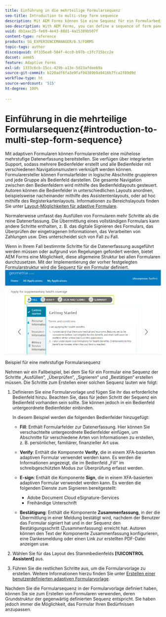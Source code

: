 ```yaml
---
title: Einführung in die mehrteilige Formularsequenz
seo-title: Introduction to multi-step form sequence
description: Mit AEM Forms können Sie eine Sequenz für ein Formularbedienfeld definieren, nach der Benutzer in einem adaptiven Formular navigieren und es ausfüllen sollen.
seo-description: With AEM Forms, you can define a sequence of form panel in which you want users to navigate and fill an adaptive form.
uuid: db1aac25-fe69-4e43-88d1-4a15389b507f
content-type: reference
products: SG_EXPERIENCEMANAGER/6.5/FORMS
topic-tags: author
discoiquuid: 0f335ea0-504f-4cc0-b97b-c3fc715bcc2e
docset: aem65
feature: Adaptive Forms
exl-id: 1333c6cb-15cc-429b-a13e-5d23afdee69a
source-git-commit: b220adf6fa3e9faf94389b9a9416b7fca2f89d9d
workflow-type: ht
source-wordcount: '515'
ht-degree: 100%

---
```


# Einführung in die mehrteilige Formularsequenz{#introduction-to-multi-step-form-sequence}

Mit adaptiven Formularen können Formularersteller eine mühelose mehrstufige Datenerfassung bereitstellen. Sie verfügen über integrierten Support, sodass mehrere Bedienfelder erstellt und alle Bedienfelder mit verschiedenen Navigationsmustern verknüpft werden können. Formularersteller können Formularfelder in logische Abschnitte gruppieren und jede Gruppe als Bedienfeld darstellen. Die gesamte Navigation zwischen den Bedienfeldern wird mithilfe des Bedienfeldlayouts gesteuert. Autoren können die Bedienfelder in unterschiedlichen Layouts anordnen, beispielsweise nacheinander mithilfe des Assistentenlayouts, oder ad hoc mithilfe des Registerkartenlayouts. Informationen zu Bereichslayouts finden Sie unter [Layout-Möglichkeiten für adaptive Formulare](../../forms/using/layout-capabilities-adaptive-forms.md).

Normalerweise umfasst das Ausfüllen von Formularen mehr Schritte als die reine Datenerfassung. Die Übermittlung eines vollständigen Formulars kann andere Schritte enthalten, z. B. das digitale Signieren des Formulars, das Überprüfen der eingetragenen Informationen, das Verarbeiten von Zahlungen usw. Dies unterscheidet sich von Fall zu Fall.

Wenn in Ihrem Fall bestimmte Schritte für die Datenerfassung ausgeführt werden müssen oder aufgrund von Regelungen gefordert werden, bietet AEM Forms eine Möglichkeit, diese allgemeine Struktur bei allen Formularen durchzusetzen. Mit der Implementierung der vorher festgelegten Formularstruktur wird die Sequenz für ein Formular definiert. ![Beispiel für eine mehrstufige Formularsequenz](assets/formpipeline.png)

Beispiel für eine mehrstufige Formularsequenz

Nehmen wir ein Fallbeispiel, bei dem Sie für ein Formular eine Sequenz der Schritte „Ausfüllen“, „Überprüfen“, „Signieren“ und „Bestätigen“ erstellen müssen. Die Schritte zum Erstellen einer solchen Sequenz lauten wie folgt:

1. Definieren Sie eine Formularvorlage und fügen Sie ihr das erforderliche Bedienfeld hinzu. Beachten Sie, dass für jeden Schritt der Sequenz ein Bedienfeld vorhanden sein sollte. Sie können jedoch in ein Bedienfeld untergeordnete Bedienfelder einbinden.

   In diesem Beispiel werden die folgenden Bedienfelder hinzugefügt:

   * **Fill**: Enthält Formularfelder zur Datenerfassung. Hier können Sie verschachtelte untergeordnete Bedienfelder einfügen, um Abschnitte für verschiedene Arten von Informationen zu erstellen, z. B. persönlicher, familiärer, finanzieller Art usw.

   * **Verify**: Enthält die Komponente **Verify**, die in einem XFA-basierten adaptiven Formular verwendet werden kann. Es werden die Informationen angezeigt, die im Bedienfeld „Fill“ im schreibgeschützten Modus zur Überprüfung erfasst werden.

   * **E-sign**: Enthält die Komponente **Sign**, die in einem XFA-basierten adaptiven Formular verwendet werden kann. Es werden die folgenden Dienste zum Signieren bereitgestellt:

      * Adobe Document Cloud eSignature-Services
      * Freihändige Unterschrift
   * **Bestätigung**: Enthält die Komponente **Zusammenfassung**, in der die Übermittlung in einer Meldung bestätigt wird, nachdem der Benutzer das Formular signiert hat und in der Sequenz den Bestätigungsschritt (Zusammenfassung) erreicht hat. Autoren können den Text der Komponente Zusammenfassung konfigurieren, eine Dankesmeldung oder einen Link zur erstellten PDF-Datei anzeigen usw.


1. Wählen Sie für das Layout des Stammbedienfelds **[!UICONTROL Assistent]** aus.
1. Führen Sie die restlichen Schritte aus, um die Formularvorlage zu erstellen. Weitere Informationen hierzu finden Sie unter [Erstellen einer benutzerdefinierten adaptiven Formularvorlage](../../forms/using/custom-adaptive-forms-templates.md).

Nachdem Sie die Formularsequenz in der Formularvorlage definiert haben, können Sie sie zum Erstellen von Formularen verwenden, deren Grundstruktur der gegenwärtig definierten Sequenz entspricht. Sie haben jedoch immer die Möglichkeit, das Formular Ihren Bedürfnissen anzupassen.
